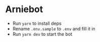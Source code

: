 # Arniebot

* Run `yarn` to install deps
* Rename `.env.sample` to `.env` and fill it in
* Run `yarn dev` to start the bot
